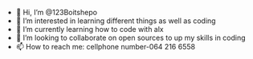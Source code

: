 - 👋 Hi, I’m @123Boitshepo
- 👀 I’m interested in learning different things as well as coding 
- 🌱 I’m currently learning how to code with alx
- 💞️ I’m looking to collaborate on open sources to up my skills in coding 
- 📫 How to reach me: cellphone number-064 216 6558 

<!---
123Boitshepo/123Boitshepo is a ✨ special ✨ repository because its `README.md` (this file) appears on your GitHub profile.
You can click the Preview link to take a look at your changes.
--->
